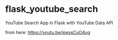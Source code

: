 # flask_youtube_search
YouTube Search App in Flask with YouTube Data API

from here: https://youtu.be/jpessCuO4ug

